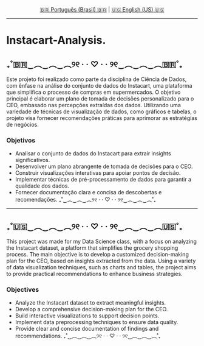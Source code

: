 <center>
    <a href="#portuguese">🇧🇷 Português (Brasil) 🇧🇷</a> |
    <a href="#english">🇺🇸 English (US) 🇺🇸</a>
</center>

---

# Instacart-Analysis.

## <a name="portuguese"></a> ₊˚🇧🇷‿︵‿︵‿︵୨୧ · · ♡ · · ୨୧‿︵‿︵‿︵🇧🇷˚₊
Este projeto foi realizado como parte da disciplina de Ciência de Dados, com ênfase na análise do conjunto de dados do Instacart, uma plataforma que simplifica o processo de compras em supermercados. O objetivo principal é elaborar um plano de tomada de decisões personalizado para o CEO, embasado nas percepções extraídas dos dados. Utilizando uma variedade de técnicas de visualização de dados, como gráficos e tabelas, o projeto visa fornecer recomendações práticas para aprimorar as estratégias de negócios.

### Objetivos
- Analisar o conjunto de dados do Instacart para extrair insights significativos.
- Desenvolver um plano abrangente de tomada de decisões para o CEO.
- Construir visualizações interativas para apoiar pontos de decisão.
- Implementar técnicas de pré-processamento de dados para garantir a qualidade dos dados.
- Fornecer documentação clara e concisa de descobertas e recomendações.
₊˚‿︵‿︵‿︵୨୧ · · ♡ · · ୨୧‿︵‿︵‿︵˚₊

---

## <a name="english"></a> ₊˚🇺🇸‿︵‿︵‿︵୨୧ · · ♡ · · ୨୧‿︵‿︵‿︵🇺🇸˚₊
This project was made for my Data Science class, with a focus on analyzing the Instacart dataset, a platform that simplifies the grocery shopping process. The main objective is to develop a customized decision-making plan for the CEO, based on insights extracted from the data. Using a variety of data visualization techniques, such as charts and tables, the project aims to provide practical recommendations to enhance business strategies.

### Objectives
- Analyze the Instacart dataset to extract meaningful insights.
- Develop a comprehensive decision-making plan for the CEO.
- Build interactive visualizations to support decision points.
- Implement data preprocessing techniques to ensure data quality.
- Provide clear and concise documentation of findings and recommendations.
₊˚‿︵‿︵‿︵୨୧ · · ♡ · · ୨୧‿︵‿︵‿︵˚₊
</center>
